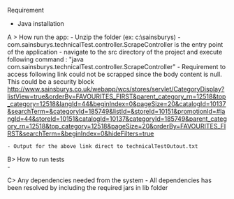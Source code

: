 Requirement
- Java installation

A > How run the app: 
	- Unzip the folder (ex: c:\sainsburys\)
	- com.sainsburys.technicalTest.controller.ScrapeController is the entry point of the application
	- navigate to the src directory of the project and execute following command :  "java  com.sainsburys.technicalTest.controller.ScrapeController"
	- Requirement to access following link could not be scrapped since the body content is null. This could be a security block
http://www.sainsburys.co.uk/webapp/wcs/stores/servlet/CategoryDisplay?listView=true&orderBy=FAVOURITES_FIRST&parent_category_rn=12518&top_category=12518&langId=44&beginIndex=0&pageSize=20&catalogId=10137&searchTerm=&categoryId=185749&listId=&storeId=10151&promotionId=#langId=44&storeId=10151&catalogId=10137&categoryId=185749&parent_category_rn=12518&top_category=12518&pageSize=20&orderBy=FAVOURITES_FIRST&searchTerm=&beginIndex=0&hideFilters=true

	- Output for the above link direct to technicalTestOutout.txt
	
	
B> How to run tests  
	-
 
C> Any dependencies needed from the system
	- All dependencies has been resolved by including the required jars in lib folder